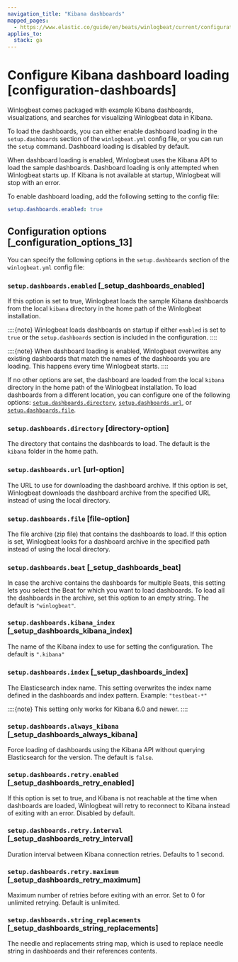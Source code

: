 ```yaml
---
navigation_title: "Kibana dashboards"
mapped_pages:
  - https://www.elastic.co/guide/en/beats/winlogbeat/current/configuration-dashboards.html
applies_to:
  stack: ga
---
```


# Configure Kibana dashboard loading [configuration-dashboards]


Winlogbeat comes packaged with example Kibana dashboards, visualizations, and searches for visualizing Winlogbeat data in Kibana.

To load the dashboards, you can either enable dashboard loading in the `setup.dashboards` section of the `winlogbeat.yml` config file, or you can run the `setup` command. Dashboard loading is disabled by default.

When dashboard loading is enabled, Winlogbeat uses the Kibana API to load the sample dashboards. Dashboard loading is only attempted when Winlogbeat starts up. If Kibana is not available at startup, Winlogbeat will stop with an error.

To enable dashboard loading, add the following setting to the config file:

```yaml
setup.dashboards.enabled: true
```


## Configuration options [_configuration_options_13]

You can specify the following options in the `setup.dashboards` section of the `winlogbeat.yml` config file:


### `setup.dashboards.enabled` [_setup_dashboards_enabled]

If this option is set to true, Winlogbeat loads the sample Kibana dashboards from the local `kibana` directory in the home path of the Winlogbeat installation.

::::{note}
Winlogbeat loads dashboards on startup if either `enabled` is set to `true` or the `setup.dashboards` section is included in the configuration.
::::


::::{note}
When dashboard loading is enabled, Winlogbeat overwrites any existing dashboards that match the names of the dashboards you are loading. This happens every time Winlogbeat starts.
::::


If no other options are set, the dashboard are loaded from the local `kibana` directory in the home path of the Winlogbeat installation. To load dashboards from a different location, you can configure one of the following options: [`setup.dashboards.directory`](#directory-option), [`setup.dashboards.url`](#url-option), or [`setup.dashboards.file`](#file-option).


### `setup.dashboards.directory` [directory-option]

The directory that contains the dashboards to load. The default is the `kibana` folder in the home path.


### `setup.dashboards.url` [url-option]

The URL to use for downloading the dashboard archive. If this option is set, Winlogbeat downloads the dashboard archive from the specified URL instead of using the local directory.


### `setup.dashboards.file` [file-option]

The file archive (zip file) that contains the dashboards to load. If this option is set, Winlogbeat looks for a dashboard archive in the specified path instead of using the local directory.


### `setup.dashboards.beat` [_setup_dashboards_beat]

In case the archive contains the dashboards for multiple Beats, this setting lets you select the Beat for which you want to load dashboards. To load all the dashboards in the archive, set this option to an empty string. The default is `"winlogbeat"`.


### `setup.dashboards.kibana_index` [_setup_dashboards_kibana_index]

The name of the Kibana index to use for setting the configuration. The default is `".kibana"`


### `setup.dashboards.index` [_setup_dashboards_index]

The Elasticsearch index name. This setting overwrites the index name defined in the dashboards and index pattern. Example: `"testbeat-*"`

::::{note}
This setting only works for Kibana 6.0 and newer.
::::



### `setup.dashboards.always_kibana` [_setup_dashboards_always_kibana]

Force loading of dashboards using the Kibana API without querying Elasticsearch for the version. The default is `false`.


### `setup.dashboards.retry.enabled` [_setup_dashboards_retry_enabled]

If this option is set to true, and Kibana is not reachable at the time when dashboards are loaded, Winlogbeat will retry to reconnect to Kibana instead of exiting with an error. Disabled by default.


### `setup.dashboards.retry.interval` [_setup_dashboards_retry_interval]

Duration interval between Kibana connection retries. Defaults to 1 second.


### `setup.dashboards.retry.maximum` [_setup_dashboards_retry_maximum]

Maximum number of retries before exiting with an error. Set to 0 for unlimited retrying. Default is unlimited.


### `setup.dashboards.string_replacements` [_setup_dashboards_string_replacements]

The needle and replacements string map, which is used to replace needle string in dashboards and their references contents.

